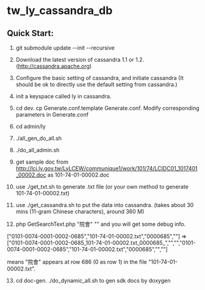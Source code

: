 tw_ly_cassandra_db
==================

## Quick Start:

1. git submodule update --init --recursive

2. Download the latest version of cassandra 1.1 or 1.2. (http://cassandra.apache.org)
3. Configure the basic setting of cassandra, and initiate cassandra (It should be ok to directly use the default setting from cassandra.)
4. init a keyspace called ly in cassandra.

5. cd dev. cp Generate.conf.template Generate.conf. Modify corresponding parameters in Generate.conf

6. cd admin/ly
7. ./all_gen_do_all.sh
8. ./do_all_admin.sh

9. get sample doc from http://lci.ly.gov.tw/LyLCEW/communique1/work/101/74/LCIDC01_1017401_00002.doc as 101-74-01-00002.doc
10. use ./get_txt.sh to generate .txt file (or your own method to generate 101-74-01-00002.txt)

11. use ./get_cassandra.sh to put the data into cassandra. (takes about 30 mins (11-gram Chinese characters), around 360 M)

12. php GetSearchText.php "院會" "" and you will get some debug info.

["0101-0074-0001-0002-0685","101-74-01-00002.txt","0000685",""] => ["0101-0074-0001-0002-0685_101-74-01-00002.txt_0000685_","","","0101-0074-0001-0002-0685","101-74-01-00002.txt","0000685","",""]

means "院會" appears at row 686 (0 as row 1) in the file "101-74-01-00002.txt".

13. cd doc-gen. ./do_dynamic_all.sh to gen sdk docs by doxygen


